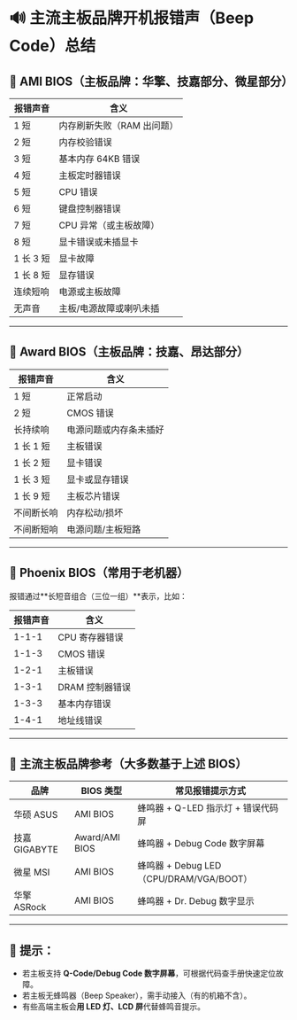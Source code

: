 # 🔊 主流主板品牌开机报错声（Beep Code）总结

## 📘 AMI BIOS（主板品牌：华擎、技嘉部分、微星部分）

| 报错声音       | 含义                         |
|----------------|------------------------------|
| 1 短           | 内存刷新失败（RAM 出问题）    |
| 2 短           | 内存校验错误                 |
| 3 短           | 基本内存 64KB 错误           |
| 4 短           | 主板定时器错误               |
| 5 短           | CPU 错误                     |
| 6 短           | 键盘控制器错误               |
| 7 短           | CPU 异常（或主板故障）       |
| 8 短           | 显卡错误或未插显卡           |
| 1 长 3 短      | 显卡故障                     |
| 1 长 8 短      | 显存错误                     |
| 连续短响       | 电源或主板故障               |
| 无声音         | 主板/电源故障或喇叭未插      |

---

## 📙 Award BIOS（主板品牌：技嘉、昂达部分）

| 报错声音       | 含义                         |
|----------------|------------------------------|
| 1 短           | 正常启动                     |
| 2 短           | CMOS 错误                    |
| 长持续响       | 电源问题或内存条未插好       |
| 1 长 1 短      | 主板错误                     |
| 1 长 2 短      | 显卡错误                     |
| 1 长 3 短      | 显卡或显存错误               |
| 1 长 9 短      | 主板芯片错误                 |
| 不间断长响     | 内存松动/损坏                |
| 不间断短响     | 电源问题/主板短路            |

---

## 📕 Phoenix BIOS（常用于老机器）

报错通过**长短音组合（三位一组）**表示，比如：

| 报错声音       | 含义                         |
|----------------|------------------------------|
| 1-1-1          | CPU 寄存器错误               |
| 1-1-3          | CMOS 错误                    |
| 1-2-1          | 主板错误                     |
| 1-3-1          | DRAM 控制器错误              |
| 1-3-3          | 基本内存错误                 |
| 1-4-1          | 地址线错误                   |

---

## 📗 主流主板品牌参考（大多数基于上述 BIOS）

| 品牌   | BIOS 类型       | 常见报错提示方式                     |
|--------|------------------|--------------------------------------|
| 华硕 ASUS | AMI BIOS        | 蜂鸣器 + Q-LED 指示灯 + 错误代码屏     |
| 技嘉 GIGABYTE | Award/AMI BIOS | 蜂鸣器 + Debug Code 数字屏幕         |
| 微星 MSI | AMI BIOS        | 蜂鸣器 + Debug LED（CPU/DRAM/VGA/BOOT）|
| 华擎 ASRock | AMI BIOS        | 蜂鸣器 + Dr. Debug 数字显示           |

---

## 📎 提示：

- 若主板支持 **Q-Code/Debug Code 数字屏幕**，可根据代码查手册快速定位故障。
- 若主板无蜂鸣器（Beep Speaker），需手动接入（有的机箱不含）。
- 有些高端主板会**用 LED 灯、LCD 屏**代替蜂鸣音提示。


